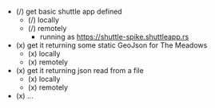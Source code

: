 - (/) get basic shuttle app defined
  - (/) locally
  - (/) remotely
    - running as https://shuttle-spike.shuttleapp.rs
- (x) get it returning some static GeoJson for The Meadows
  - (x) locally
  - (x) remotely
- (x) get it returning json read from a file
  - (x) locally
  - (x) remotely
- (x) ...
